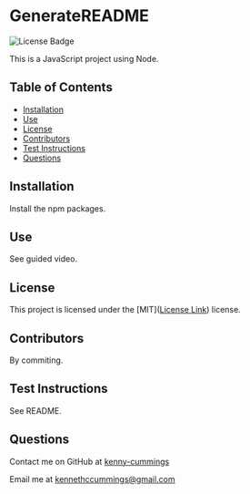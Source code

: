 # GenerateREADME

![License Badge](https://img.shields.io/badge/License-MIT-blue)

This is a JavaScript project using Node.

## Table of Contents

* [Installation](#installation)
* [Use](#use)
* [License](#license)
* [Contributors](#contributors)
* [Test Instructions](#test_instructions)
* [Questions](#questions)

## Installation

Install the npm packages.

## Use

See guided video.

## License

This project is licensed under the [MIT]([License Link](https://opensource.org/licenses/MIT)) license.

## Contributors

By commiting.

## Test Instructions

See README.

## Questions

Contact me on GitHub at [kenny-cummings](https://www.github.com/kenny-cummings)

Email me at [kennethccummings@gmail.com](mailto:kennethccummings@gmail.com)

